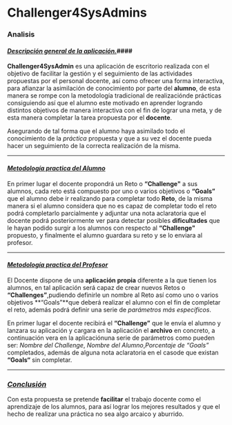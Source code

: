 # **Challenger4SysAdmins**

### **Analisis**

####  *<u>Descripción general de la aplicación.</u>*####

**Challenger4SysAdmin** es una aplicación de escritorio realizada con el objetivo de facilitar la gestión y  el seguimiento de las actividades propuestas por el personal docente, así como ofrecer una forma interactiva, para  afianzar la asimilación de conocimiento por parte del **alumno**, de esta manera se rompe con la metodología tradicional de realizaciónde prácticas consiguiendo así que el alumno este motivado en aprender logrando distintos objetivos de manera interactiva con el fin de lograr una meta, y de esta manera completar la tarea propuesta por el **docente**.

Asegurando de tal forma que el alumno haya asimilado todo el conocimiento de la *práctica* propuesta  y  que a su vez el docente pueda hacer un seguimiento de la correcta realización de la misma.

------

#### *<u>Metodología practica del Alumno</u>*

En primer lugar el docente propondrá un Reto o **“Challenge"** a sus alumnos, cada reto está compuesto por uno o varios objetivos o  **“Goals”** que el alumno debe ir realizando para completar todo **Reto**, de la misma manera si el alumno considera que no es capaz de completar todo el reto podrá completarlo parcialmente y adjuntar una nota aclaratoria que el docente podrá posteriormente ver para detectar posibles **dificultades** que  le hayan podido surgir a los alumnos con respecto al **“Challenge"** propuesto, y finalmente el alumno guardara su reto y se lo enviara al profesor.

------

#### *<u>Metodología practica del Profesor</u>*

El Docente dispone de una **aplicación propia** diferente a la que tienen los alumnos, en tal aplicación será capaz de crear nuevos Retos o **“Challenges”**,pudiendo definirle un nombre al Reto así como uno o varios objetivos **“Goals”**que deberá realizar el alumno con el fin de completar el reto, además podrá definir una serie de *parámetros más específicos*.

En primer lugar el docente recibirá el **“Challenge”** que le envía el alumno y  lanzara su aplicación y cargara en la aplicación el **archivo** en concreto, a continuación vera en la aplicaciónuna serie de parámetros como pueden ser: *Nombre del Challenge*, *Nombre del Alumno*,*Porcentaje de “Goals”* completados, además de alguna nota aclaratoria en el casode que existan **“Goals“** sin completar.

------

### *<u>Conclusión</u>*

Con esta propuesta se pretende **facilitar** el trabajo docente como el aprendizaje de los alumnos,
para así lograr los mejores resultados y que el hecho de realizar una práctica
no sea algo arcaico y aburrido.







































